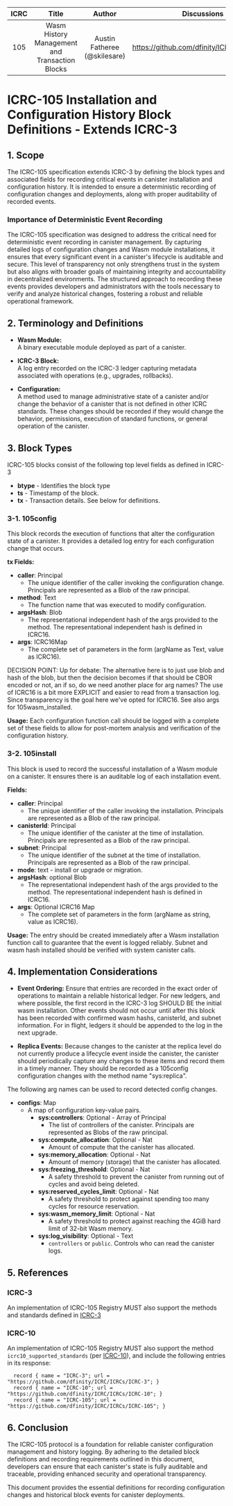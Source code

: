 |ICRC|Title|Author|Discussions|Status|Type|Category|Created|
|:----:|:----:|:----:|:----:|:----:|:----:|:----:|:----:|
|105|Wasm History Management and Transaction Blocks|Austin Fatheree (@skilesare)|https://github.com/dfinity/ICRC/issues/105|Draft|Standards Track||2025-03-18|

# ICRC-105 Installation and Configuration History Block Definitions - Extends ICRC-3

## 1. Scope

The ICRC-105 specification extends ICRC-3 by defining the block types and associated fields for recording critical events in canister installation and configuration history. It is intended to ensure a deterministic recording of configuration changes and deployments, along with proper auditability of recorded events.

### Importance of Deterministic Event Recording

The ICRC-105 specification was designed to address the critical need for deterministic event recording in canister management. By capturing detailed logs of configuration changes and Wasm module installations, it ensures that every significant event in a canister's lifecycle is auditable and secure. This level of transparency not only strengthens trust in the system but also aligns with broader goals of maintaining integrity and accountability in decentralized environments. The structured approach to recording these events provides developers and administrators with the tools necessary to verify and analyze historical changes, fostering a robust and reliable operational framework.

## 2. Terminology and Definitions

- **Wasm Module:**  
  A binary executable module deployed as part of a canister.

- **ICRC-3 Block:**  
  A log entry recorded on the ICRC-3 ledger capturing metadata associated with operations (e.g., upgrades, rollbacks).

- **Configuration:**  
  A method used to manage administrative state of a canister and/or change the behavior of a canister that is not defined in other ICRC standards. These changes should be recorded if they would change the behavior, permissions, execution of standard functions, or general operation of the canister.

## 3. Block Types

ICRC-105 blocks consist of the following top level fields as defined in ICRC-3

- **btype** - Identifies the block type
- **ts** - Timestamp of the block.
- **tx** - Transaction details. See below for definitions.

### 3-1. 105config

This block records the execution of functions that alter the configuration state of a canister. It provides a detailed log entry for each configuration change that occurs.

**tx Fields:**
- **caller**: Principal
  - The unique identifier of the caller invoking the configuration change. Principals are represented as a Blob of the raw principal.
- **method**: Text
  - The function name that was executed to modify configuration.
- **argsHash**: Blob
  - The representational independent hash of the args provided to the method.  The representational independent hash is defined in ICRC16.
- **args**: ICRC16Map
  - The complete set of parameters in the form (argName as Text, value as ICRC16).

DECISION POINT: Up for debate: The alternative here is to just use blob and hash of the blob, but then the decision becomes if that should be CBOR encoded or not, an if so, do we need another place for arg names?  The use of ICRC16 is a bit more EXPLICIT and easier to read from a transaction log. Since transparency is the goal here we've opted for ICRC16.  See also args for 105wasm_installed.

**Usage:**
Each configuration function call should be logged with a complete set of these fields to allow for post-mortem analysis and verification of the configuration history.

### 3-2. 105install

This block is used to record the successful installation of a Wasm module on a canister. It ensures there is an auditable log of each installation event.

**Fields:**
- **caller**: Principal
  - The unique identifier of the caller invoking the installation. Principals are represented as a Blob of the raw principal.
- **canisterId**: Principal
  - The unique identifier of the canister at the time of installation. Principals are represented as a Blob of the raw principal.
- **subnet**: Principal
  - The unique identifier of the subnet at the time of installation. Principals are represented as a Blob of the raw principal.
- **mode**: text - install or upgrade or migration.
- **argsHash**: optional Blob
  - The representational independent hash of the args provided to the method.  The representational independent hash is defined in ICRC16.
- **args**: Optional ICRC16 Map
  - The complete set of parameters in the form (argName as string, value as ICRC16).

**Usage:**
The entry should be created immediately after a Wasm installation function call to guarantee that the event is logged reliably. Subnet and wasm hash installed should be verified with system canister calls.

## 4. Implementation Considerations

- **Event Ordering:** Ensure that entries are recorded in the exact order of operations to maintain a reliable historical ledger.  For new ledgers, and where possible, the first record in the ICRC-3 log SHOULD BE the initial wasm installation.  Other events should not occur until after this block has been recorded with confirmed wasm hashs, canisterId, and subnet information.  For in flight, ledgers it should be appended to the log in the next upgrade.

- **Replica Events:** Because changes to the canister at the replica level do not currently produce a lifecycle event inside the canister, the canister should periodically capture any changes to these items and record them in a timely manner. They should be recorded as a 105config configuration changes with the method name "sys:replica".

The following arg names can be used to record detected config changes.
  - **configs**: Map
    - A map of configuration key-value pairs.
      - **sys:controllers**: Optional - Array of Principal
        - The list of controllers of the canister. Principals are represented as Blobs of the raw principal.
      - **sys:compute_allocation**: Optional - Nat
        - Amount of compute that the canister has allocated.
      - **sys:memory_allocation**: Optional - Nat
        - Amount of memory (storage) that the canister has allocated.
      - **sys:freezing_threshold**: Optional - Nat
        - A safety threshold to prevent the canister from running out of cycles and avoid being deleted.
      - **sys:reserved_cycles_limit**: Optional - Nat
        - A safety threshold to protect against spending too many cycles for resource reservation.
      - **sys:wasm_memory_limit**: Optional - Nat
        - A safety threshold to protect against reaching the 4GiB hard limit of 32-bit Wasm memory.
      - **sys:log_visibility**: Optional - Text
        - `controllers` or `public`. Controls who can read the canister logs.

## 5. References

### ICRC-3

An implementation of ICRC-105 Registry MUST also support the methods and standards defined in [ICRC-3](https://github.com/dfinity/ICRC-1/tree/main/standards/ICRC-3)

### ICRC-10

An implementation of ICRC-105 Registry MUST also support the method `icrc10_supported_standards` (per [ICRC-10](https://github.com/dfinity/ICRC/blob/main/ICRCs/ICRC-10/ICRC-10.md)), and include the following entries in its response:

```candid
  record { name = "ICRC-3"; url = "https://github.com/dfinity/ICRC/ICRCs/ICRC-3"; }
  record { name = "ICRC-10"; url = "https://github.com/dfinity/ICRC/ICRCs/ICRC-10"; }
  record { name = "ICRC-105"; url = "https://github.com/dfinity/ICRC/ICRCs/ICRC-105"; }
```

## 6. Conclusion

The ICRC-105 protocol is a foundation for reliable canister configuration management and history logging. By adhering to the detailed block definitions and recording requirements outlined in this document, developers can ensure that each canister's state is fully auditable and traceable, providing enhanced security and operational transparency.

This document provides the essential definitions for recording configuration changes and historical block events for canister deployments.
